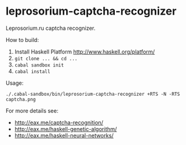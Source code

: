 leprosorium-captcha-recognizer
==============================

Leprosorium.ru captcha recognizer.

How to build:

1. Install Haskell Platform http://www.haskell.org/platform/
2. `git clone ... && cd ...`
3. `cabal sandbox init`
4. `cabal install`

Usage:

```
./.cabal-sandbox/bin/leprosorium-captcha-recognizer +RTS -N -RTS captcha.png
```

For more details see:

* http://eax.me/captcha-recognition/
* http://eax.me/haskell-genetic-algorithm/
* http://eax.me/haskell-neural-networks/
